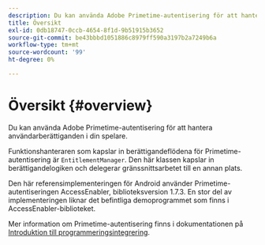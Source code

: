 ```yaml
---
description: Du kan använda Adobe Primetime-autentisering för att hantera användarberättiganden i din spelare.
title: Översikt
exl-id: 0db18747-0ccb-4654-8f1d-9b51915b3652
source-git-commit: be43bbbd1051886c8979ff590a3197b2a7249b6a
workflow-type: tm+mt
source-wordcount: '99'
ht-degree: 0%

---
```


# Översikt {#overview}

Du kan använda Adobe Primetime-autentisering för att hantera användarberättiganden i din spelare.

Funktionshanteraren som kapslar in berättigandeflödena för Primetime-autentisering är `EntitlementManager`. Den här klassen kapslar in berättigandelogiken och delegerar gränssnittsarbetet till en annan plats.

Den här referensimplementeringen för Android använder Primetime-autentiseringen AccessEnabler, biblioteksversion 1.7.3. En stor del av implementeringen liknar det befintliga demoprogrammet som finns i AccessEnabler-biblioteket.

Mer information om Primetime-autentisering finns i dokumentationen på [Introduktion till programmeringsintegrering](https://tve.helpdocsonline.com/introduction-to-programmer-integration).
